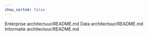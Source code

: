 ```yaml
---
show_sorted: false
---
```


Enterprise architectuur/README.md
Data architectuur/README.md
Informatie architectuur/README.md
